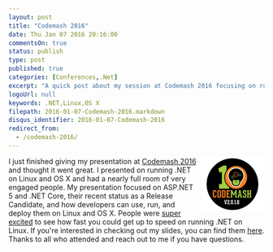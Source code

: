 ```yaml
---
layout: post
title: "Codemash 2016"
date: Thu Jan 07 2016 20:16:00
commentsOn: true
status: publish
type: post
published: true
categories: [Conferences,.Net]
excerpt: "A quick post about my session at Codemash 2016 focusing on running .NET on Linux and OS X"
logoUrl: null
keywords: .NET,Linux,OS X
filepath: 2016-01-07-Codemash-2016.markdown
disqus_identifier: 2016-01-07-Codemash-2016
redirect_from: 
  - /codemash-2016/
---
```


<img style="margin: 0px 0px 5px 5px; display: inline" src="../upload/logo_codemash_2016.png" align="right" />

I just finished giving my presentation at [Codemash 2016](http://codemash.org) and thought it went great.  I presented on running .NET on Linux and OS X and had a nearly full room of very engaged people.  My presentation focused on ASP.NET 5 and .NET Core, their recent status as a Release Candidate, and how developers can use, run, and deploy them on Linux and OS X.  People were [super excited](https://twitter.com/jesseobrien_/status/685114919432404992) to see how fast you could get up to speed on running .NET on Linux.  If you're interested in checking out my slides, you can find them [here](../presentations/2016-CodeMash-DotNetOnLinuxOSX.pptx).  Thanks to all who attended and reach out to me if you have questions.